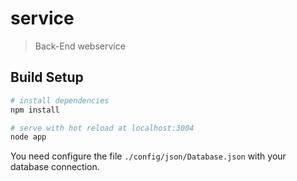 # service

> Back-End webservice

## Build Setup

``` bash
# install dependencies
npm install

# serve with hot reload at localhost:3004
node app

```

You need configure the file `./config/json/Database.json` with your database connection.


